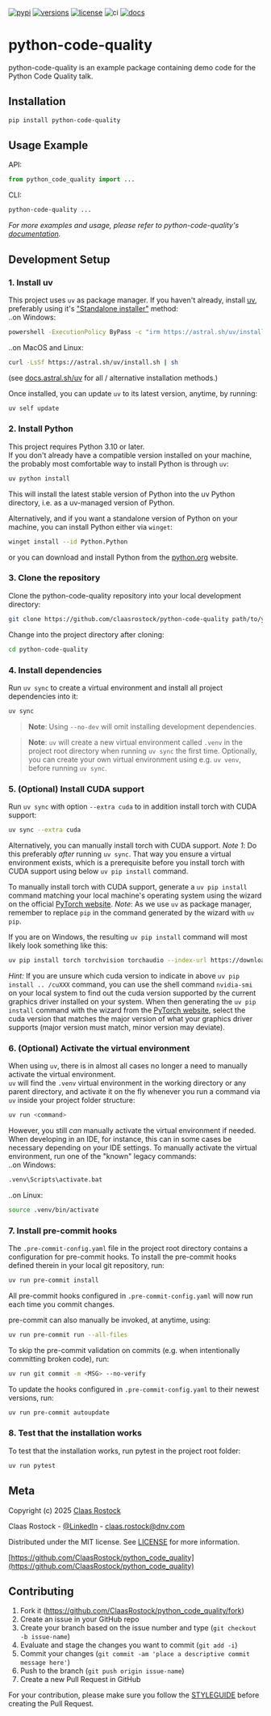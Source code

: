 [![pypi](https://img.shields.io/pypi/v/python-code-quality.svg?color=blue)](https://pypi.python.org/pypi/python-code-quality)
[![versions](https://img.shields.io/pypi/pyversions/python-code-quality.svg?color=blue)](https://pypi.python.org/pypi/python-code-quality)
[![license](https://img.shields.io/pypi/l/python-code-quality.svg)](https://github.com/claasrostock/python-code-quality/blob/main/LICENSE)
![ci](https://img.shields.io/github/actions/workflow/status/claasrostock/python-code-quality/.github%2Fworkflows%2Fnightly_build.yml?label=ci)
[![docs](https://img.shields.io/github/actions/workflow/status/claasrostock/python-code-quality/.github%2Fworkflows%2Fpush_to_release.yml?label=docs)][python_code_quality_docs]

# python-code-quality
python-code-quality is an example package containing demo code for the Python Code Quality talk.


## Installation

```sh
pip install python-code-quality
```

## Usage Example

API:

```py
from python_code_quality import ...
```

CLI:

```sh
python-code-quality ...
```

_For more examples and usage, please refer to python-code-quality's [documentation][python_code_quality_docs]._


## Development Setup

### 1. Install uv
This project uses `uv` as package manager.
If you haven't already, install [uv](https://docs.astral.sh/uv), preferably using it's ["Standalone installer"](https://docs.astral.sh/uv/getting-started/installation/#__tabbed_1_2) method: <br>
..on Windows:
```sh
powershell -ExecutionPolicy ByPass -c "irm https://astral.sh/uv/install.ps1 | iex"
```
..on MacOS and Linux:
```sh
curl -LsSf https://astral.sh/uv/install.sh | sh
```
(see [docs.astral.sh/uv](https://docs.astral.sh/uv/getting-started/installation/) for all / alternative installation methods.)

Once installed, you can update `uv` to its latest version, anytime, by running:
```sh
uv self update
```

### 2. Install Python
This project requires Python 3.10 or later. <br>
If you don't already have a compatible version installed on your machine, the probably most comfortable way to install Python is through `uv`:
```sh
uv python install
```
This will install the latest stable version of Python into the uv Python directory, i.e. as a uv-managed version of Python.

Alternatively, and if you want a standalone version of Python on your machine, you can install Python either via `winget`:
```sh
winget install --id Python.Python
```
or you can download and install Python from the [python.org](https://www.python.org/downloads/) website.

### 3. Clone the repository
Clone the python-code-quality repository into your local development directory:
```sh
git clone https://github.com/claasrostock/python-code-quality path/to/your/dev/python-code-quality
```
Change into the project directory after cloning:
```sh
cd python-code-quality
```

### 4. Install dependencies
Run `uv sync` to create a virtual environment and install all project dependencies into it:
```sh
uv sync
```
> **Note**: Using `--no-dev` will omit installing development dependencies.

> **Note**: `uv` will create a new virtual environment called `.venv` in the project root directory when running
> `uv sync` the first time. Optionally, you can create your own virtual environment using e.g. `uv venv`, before running
> `uv sync`.

### 5. (Optional) Install CUDA support
Run `uv sync` with option `--extra cuda` to in addition install torch with CUDA support:
```sh
uv sync --extra cuda
```

Alternatively, you can manually install torch with CUDA support.
_Note 1_: Do this preferably _after_ running `uv sync`. That way you ensure a virtual environment exists, which is a prerequisite before you install torch with CUDA support using below `uv pip install` command.

To manually install torch with CUDA support, generate a `uv pip install` command matching your local machine's operating system using the wizard on the official [PyTorch website](https://pytorch.org/get-started/locally/).
_Note_: As we use `uv` as package manager, remember to replace `pip` in the command generated by the wizard with `uv pip`.

If you are on Windows, the resulting `uv pip install` command will most likely look something like this:
```sh
uv pip install torch torchvision torchaudio --index-url https://download.pytorch.org/whl/cu124
```

_Hint:_ If you are unsure which cuda version to indicate in above `uv pip install .. /cuXXX` command, you can use the shell command `nvidia-smi` on your local system to find out the cuda version supported by the current graphics driver installed on your system. When then generating the `uv pip install` command with the wizard from the [PyTorch website](https://pytorch.org/get-started/locally/), select the cuda version that matches the major version of what your graphics driver supports (major version must match, minor version may deviate).


### 6. (Optional) Activate the virtual environment
When using `uv`, there is in almost all cases no longer a need to manually activate the virtual environment. <br>
`uv` will find the `.venv` virtual environment in the working directory or any parent directory, and activate it on the fly whenever you run a command via `uv` inside your project folder structure:
```sh
uv run <command>
```

However, you still _can_ manually activate the virtual environment if needed.
When developing in an IDE, for instance, this can in some cases be necessary depending on your IDE settings.
To manually activate the virtual environment, run one of the "known" legacy commands: <br>
..on Windows:
```sh
.venv\Scripts\activate.bat
```
..on Linux:
```sh
source .venv/bin/activate
```

### 7. Install pre-commit hooks
The `.pre-commit-config.yaml` file in the project root directory contains a configuration for pre-commit hooks.
To install the pre-commit hooks defined therein in your local git repository, run:
```sh
uv run pre-commit install
```

All pre-commit hooks configured in `.pre-commit-config.yaml` will now run each time you commit changes.

pre-commit can also manually be invoked, at anytime, using:
```sh
uv run pre-commit run --all-files
```

To skip the pre-commit validation on commits (e.g. when intentionally committing broken code), run:
```sh
uv run git commit -m <MSG> --no-verify
```

To update the hooks configured in `.pre-commit-config.yaml` to their newest versions, run:
```sh
uv run pre-commit autoupdate
```

### 8. Test that the installation works
To test that the installation works, run pytest in the project root folder:
```sh
uv run pytest
```

## Meta

Copyright (c) 2025 [Claas Rostock](https://github.com/ClaasRostock)

Claas Rostock - [@LinkedIn](https://www.linkedin.com/in/claasrostock/?locale=en_US) - claas.rostock@dnv.com

Distributed under the MIT license. See [LICENSE](LICENSE.md) for more information.

[https://github.com/ClaasRostock/python_code_quality](https://github.com/ClaasRostock/python_code_quality)

## Contributing

1. Fork it (<https://github.com/ClaasRostock/python_code_quality/fork>)
2. Create an issue in your GitHub repo
3. Create your branch based on the issue number and type (`git checkout -b issue-name`)
4. Evaluate and stage the changes you want to commit (`git add -i`)
5. Commit your changes (`git commit -am 'place a descriptive commit message here'`)
6. Push to the branch (`git push origin issue-name`)
7. Create a new Pull Request in GitHub

For your contribution, please make sure you follow the [STYLEGUIDE](STYLEGUIDE.md) before creating the Pull Request.

<!-- Markdown link & img dfn's -->
[python_code_quality_docs]: https://claasrostock.github.io/python-code-quality/README.html

